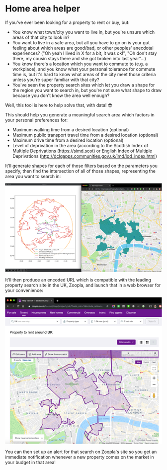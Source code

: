 # Home area helper

If you've ever been looking for a property to rent or buy, but:
- You know what town/city you want to live in, but you're unsure which areas of that city to look in?
- You want to live in a safe area, but all you have to go on is your gut feeling about which areas are good/bad, or other peoples' anecdotal experiences? ("Oh yeah I lived in X for a bit, it was ok!", "Oh don't stay there, my cousin stays there and she got broken into last year"...)
- You know there's a location which you want to commute to (e.g. a workplace), and you know what your personal tolerance for commute time is, but it's hard to know what areas of the city meet those criteria unless you're super familiar with that city?
- You've seen the property search sites which let you draw a shape for the region you want to search in, but you're not sure what shape to draw because you don't know the area well enough?

Well, this tool is here to help solve that, with data! 😎

This should help you generate a meaningful search area which factors in your personal preferences for:

- Maximum walking time from a desired location (optional)
- Maximum public transport travel time from a desired location (optional)
- Maximum drive time from a desired location (optional)
- Level of deprivation in the area (according to the Scottish Index of Multiple Deprivations (https://simd.scot) or English Index of Multiple Deprivations (http://dclgapps.communities.gov.uk/imd/iod_index.html)

It'll generate shapes for each of those filters based on the parameters you specify, then find the intersection of all of those shapes, representing the area you want to search in:

![alt text](https://raw.githubusercontent.com/beveradb/home-area-helper/master/screenshots/polygon-debugging.png "Debug Output")

It'll then produce an encoded URL which is compatible with the leading property search site in the UK, Zoopla, and launch that in a web browser for your convenience:

![alt text](https://github.com/beveradb/home-area-helper/blob/master/screenshots/end-result-zoopla.png?raw=true "Zoopla Output")

You can then set up an alert for that search on Zoopla's site so you get an immediate notification whenever a new property comes on the market in your budget in that area! 
